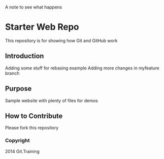 A note to see what happens

# Starter Web Repo

This repository is for showing how Git and GitHub work

## Introduction

Adding some stuff for rebasing example
Adding more changes in myfeature branch

## Purpose

Sample website with plenty of files for demos

## How to Contribute

Please fork this repository

### Copyright

2014 Git.Training
